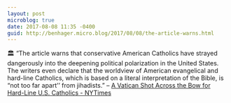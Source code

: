 ```yaml
---
layout: post
microblog: true
date: 2017-08-08 11:35 -0400
guid: http://benhager.micro.blog/2017/08/08/the-article-warns.html
---
```

🏛 “The article warns that conservative American Catholics have strayed dangerously into the deepening political polarization in the United States. The writers even declare that the worldview of American evangelical and hard-line Catholics, which is based on a literal interpretation of the Bible, is “not too far apart’’ from jihadists.” – [A Vatican Shot Across the Bow for Hard-Line U.S. Catholics - NYTimes](https://mobile.nytimes.com/2017/08/02/world/europe/vatican-us-catholic-conservatives.html)
